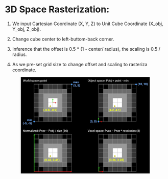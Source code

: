 
# 3D Space Rasterization:

1. We input Cartesian Coordinate (X, Y, Z) to Unit Cube Coordinate (X_obj, Y_obj, Z_obj).  

2. Change cube center to left-buttom-back corner.  

3. Inference that the offset is 0.5 * (1 - center/ radius), the scaling is 0.5 / radius.  

4. As we pre-set grid size to change offset and scaling to rasteriza coordinate.  


<div align=center>
     <img src="/cudaC++/figs/world2object.jpg" width=80% > <br/>
</div>
